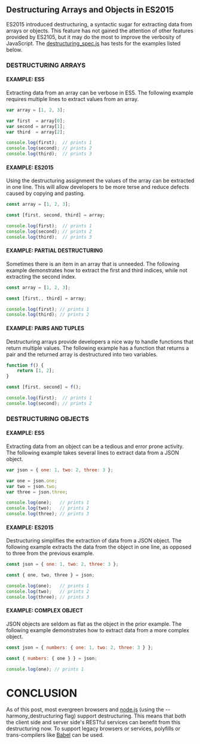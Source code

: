 ## Destructuring Arrays and Objects in ES2015

ES2015 introduced destructuring, a syntactic sugar for extracting data from arrays or objects.  This feature has not gained the attention of other features provided by ES2105, but it may do the most to improve the verbosity of JavaScript. The [destructuring_spec.js](test/destructuring_spec) has tests for the examples listed below. 

### DESTRUCTURING ARRAYS

#### EXAMPLE: ES5

Extracting data from an array can be verbose in ES5. The following example requires multiple lines to extract values from an array.

```javascript
var array = [1, 2, 3];

var first  = array[0];
var second = array[1];
var third  = array[2];

console.log(first);  // prints 1
console.log(second); // prints 2
console.log(third);  // prints 3
```

#### EXAMPLE: ES2015

Using the destructuring assignment the values of the array can be extracted in one line. This will allow developers to be more terse and reduce defects caused by copying and pasting.  

```javascript
const array = [1, 2, 3];

const [first, second, third] = array;

console.log(first);  // prints 1
console.log(second); // prints 2
console.log(third);  // prints 3
```

#### EXAMPLE: PARTIAL DESTRUCTURING

Sometimes there is an item in an array that is unneeded. The following example demonstrates how to extract the first and third indices, while not extracting the second index.

```javascript
const array = [1, 2, 3];

const [first,, third] = array;

console.log(first); // prints 1
console.log(third); // prints 2
```

#### EXAMPLE: PAIRS AND TUPLES

Destructuring arrays provide developers a nice way to handle functions that return multiple values. The following example has a function that returns a pair and the returned array is destructured into two variables.

```javascript
function f() {
    return [1, 2];
}

const [first, second] = f();

console.log(first);  // prints 1
console.log(second); // prints 2
```

### DESTRUCTURING OBJECTS

#### EXAMPLE: ES5

Extracting data from an object can be a tedious and error prone activity. The following example takes several lines to extract data from a JSON object.

```javascript
var json = { one: 1, two: 2, three: 3 };

var one = json.one;
var two = json.two;
var three = json.three;

console.log(one);   // prints 1
console.log(two);   // prints 2
console.log(three); // prints 3
```

#### EXAMPLE: ES2015

Destructuring simplifies the extraction of data from a JSON object. The following example extracts the data from the object in one line, as opposed to three from the previous example.

```javascript
const json = { one: 1, two: 2, three: 3 };

const { one, two, three } = json;

console.log(one);   // prints 1
console.log(two);   // prints 2
console.log(three); // prints 3
```

#### EXAMPLE: COMPLEX OBJECT

JSON objects are seldom as flat as the object in the prior example. The following example demonstrates how to extract data from a more complex object.

```javascript
const json = { numbers: { one: 1, two: 2, three: 3 } };

const { numbers: { one } } = json;

console.log(one); // prints 1
```

# CONCLUSION

As of this post, most evergreen browsers and [node.js](https://nodejs.org/en/) (using the --harmony_destructuring flag) support destructuring. This means that both the client side and server side's RESTful services can benefit from this destructuring now. To support legacy browsers or services, polyfills or trans-compilers like [Babel](https://babeljs.io) can be used.
